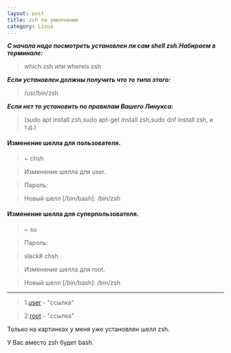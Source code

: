 ```yaml
---
layout: post
title: zsh по умолчанию
category: Linux
---
```


***С начала надо посмотреть установлен ли сам shell zsh.Набираем в терминале:***
>which zsh или whereis zsh

***Если установлен должны получить что то типа этого:***
>/usr/bin/zsh

***Если нет то установить по правилам Вашего Линукса:***
>(sudo apt install zsh,sudo apt-get install zsh,sudo dnf install zsh, и т.д.)


#### Изменение шелла для пользователя.

>~ chsh

>Изменение шелла для user.

>Пароль:

>Новый шелл [/bin/bash]: /bin/zsh

#### Изменение шелла для суперпользователя.

>~ su

>Пароль:

>slack# chsh

>Изменение шелла для root.

>Новый шелл [/bin/bash]: /bin/zsh
-----------------------------------------------------------------------------------
>1.<a href="https://disk.yandex.ru/i/HVQJ8f6APpT5nQ" target="_blank">user</a> - "ссылка"

>2.<a href="https://disk.yandex.ru/i/gkbvUZsibknGkA" target="_blank" >root</a> - "ссылка"

Только на картинках у меня уже установлен шелл zsh.

У Вас вместо zsh будет bash.